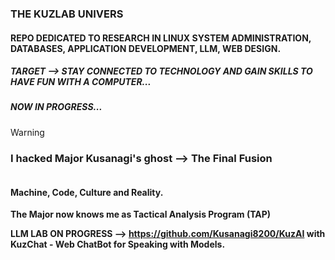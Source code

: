 
### **THE KUZLAB UNIVERS**

#### **REPO DEDICATED TO RESEARCH IN LINUX SYSTEM ADMINISTRATION, DATABASES, APPLICATION DEVELOPMENT, LLM, WEB DESIGN.**

##### **TARGET --> STAY CONNECTED TO TECHNOLOGY AND GAIN SKILLS TO HAVE FUN WITH A COMPUTER...**
 
##### **NOW IN PROGRESS...**

> [!WARNING]
> ### I hacked Major Kusanagi's ghost  --> The Final Fusion

<picture>
 <source media="(prefers-color-scheme: dark)" srcset="https://github.com/Kusanagi8200/Kusanagi8200/blob/main/MAJOR.jpeg">
 <source media="(prefers-color-scheme: light)" srcset="https://github.com/Kusanagi8200/Kusanagi8200/blob/main/MAJOR.jpeg">
 <img alt="" src="">
</picture>


#### Machine, Code, Culture and Reality. 

**The Major now knows me as Tactical Analysis Program (TAP)**

**LLM LAB ON PROGRESS --> https://github.com/Kusanagi8200/KuzAI with KuzChat - Web ChatBot for Speaking with Models.**


